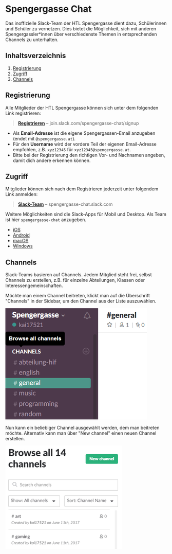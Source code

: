 # Spengergasse Chat

Das inoffizielle Slack-Team der HTL Spengergasse dient dazu, Schülerinnen und
Schüler zu vernetzen. Dies bietet die Möglichkeit, sich mit anderen
Spengergassler*innen über verschiedenste Themen in entsprechenden Channels zu
unterhalten.

## Inhaltsverzeichnis

1. [Registrierung](#registrierung)
2. [Zugriff](#zugriff)
3. [Channels](#channels)

## Registrierung

Alle Mitglieder der HTL Spengergasse können sich unter dem folgenden Link
registrieren:

> **[Registrieren](https://join.slack.com/spengergasse-chat/signup)**
> – join.slack.com/spengergasse-chat/signup

* Als **Email-Adresse** ist die eigene Spengergassen-Email anzugeben
  (endet mit `@spengergasse.at`).
* Für den **Username** wird der vordere Teil der eigenen Email-Adresse empfohlen,
  z.B. `xyz12345` für `xyz12345@spengergasse.at`.
* Bitte bei der Registrierung den richtigen Vor- und Nachnamen angeben, damit
  dich andere erkennen können.

## Zugriff

Mitglieder können sich nach dem Registrieren jederzeit unter folgendem Link
anmelden:

> **[Slack-Team](https://spengergasse-chat.slack.com)**
> – spengergasse-chat.slack.com

Weitere Möglichkeiten sind die Slack-Apps für Mobil und Desktop.
Als Team ist hier `spengergasse-chat` anzugeben.

* [iOS](https://itunes.apple.com/us/app/slack-business-communication-for-teams/id618783545)
* [Android](https://play.google.com/store/apps/details?id=com.Slack)
* [macOS](https://slack.com/downloads/mac)
* [Windows](https://slack.com/downloads/windows)

## Channels

Slack-Teams basieren auf Channels. Jedem Mitglied steht frei, selbst Channels zu
erstellen, z.B. für einzelne Abteilungen, Klassen oder Interessengemeinschaften.

Möchte man einem Channel beitreten, klickt man auf die Überschrift "Channels"
in der Sidebar, um den Channel aus der Liste auszuwählen.

![Channels](assets/browse-channels.png)

Nun kann ein beliebiger Channel ausgewählt werden, dem man beitreten möchte.
Alternativ kann man über "New channel" einen neuen Channel erstellen.

![Channels List](assets/browse-channels-list.png)
